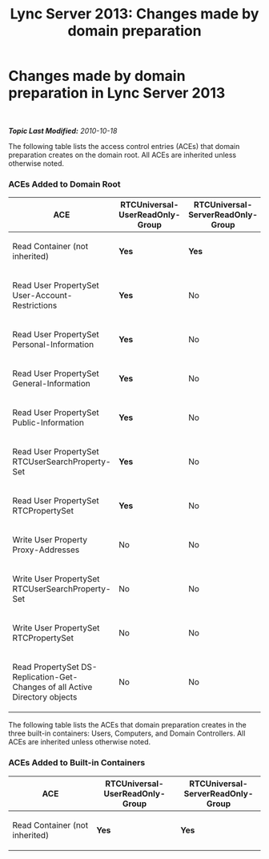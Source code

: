﻿---
title: 'Lync Server 2013: Changes made by domain preparation'
TOCTitle: Changes made by domain preparation
ms:assetid: 9191221e-6166-4c2b-837e-fa73d90fdf80
ms:mtpsurl: https://technet.microsoft.com/en-us/library/Gg398742(v=OCS.15)
ms:contentKeyID: 48184845
ms.date: 07/23/2014
mtps_version: v=OCS.15
---

<div data-xmlns="http://www.w3.org/1999/xhtml">

<div class="topic" data-xmlns="http://www.w3.org/1999/xhtml" data-msxsl="urn:schemas-microsoft-com:xslt" data-cs="http://msdn.microsoft.com/en-us/">

<div data-asp="http://msdn2.microsoft.com/asp">

# Changes made by domain preparation in Lync Server 2013

</div>

<div id="mainSection">

<div id="mainBody">

<span> </span>

_**Topic Last Modified:** 2010-10-18_

The following table lists the access control entries (ACEs) that domain preparation creates on the domain root. All ACEs are inherited unless otherwise noted.

<div id="sectionSection0" class="section">

### ACEs Added to Domain Root

<table style="width:100%;">
<colgroup>
<col style="width: 16%" />
<col style="width: 16%" />
<col style="width: 16%" />
<col style="width: 16%" />
<col style="width: 16%" />
<col style="width: 16%" />
</colgroup>
<thead>
<tr class="header">
<th>ACE</th>
<th>RTCUniversal-UserReadOnly-Group</th>
<th>RTCUniversal-ServerReadOnly-Group</th>
<th>RTCUniversal-UserAdmins</th>
<th>RTCHSUniversal-Services</th>
<th>Authenticated-Users</th>
</tr>
</thead>
<tbody>
<tr class="odd">
<td><p>Read Container (not inherited)</p></td>
<td><p><strong>Yes</strong></p></td>
<td><p><strong>Yes</strong></p></td>
<td><p>No</p></td>
<td><p>No</p></td>
<td><p>No</p></td>
</tr>
<tr class="even">
<td><p>Read User PropertySet User-Account-Restrictions</p></td>
<td><p><strong>Yes</strong></p></td>
<td><p>No</p></td>
<td><p>No</p></td>
<td><p>No</p></td>
<td><p>No</p></td>
</tr>
<tr class="odd">
<td><p>Read User PropertySet Personal-Information</p></td>
<td><p><strong>Yes</strong></p></td>
<td><p>No</p></td>
<td><p>No</p></td>
<td><p>No</p></td>
<td><p>No</p></td>
</tr>
<tr class="even">
<td><p>Read User PropertySet General-Information</p></td>
<td><p><strong>Yes</strong></p></td>
<td><p>No</p></td>
<td><p>No</p></td>
<td><p>No</p></td>
<td><p>No</p></td>
</tr>
<tr class="odd">
<td><p>Read User PropertySet Public-Information</p></td>
<td><p><strong>Yes</strong></p></td>
<td><p>No</p></td>
<td><p>No</p></td>
<td><p>No</p></td>
<td><p>No</p></td>
</tr>
<tr class="even">
<td><p>Read User PropertySet RTCUserSearchProperty-Set</p></td>
<td><p><strong>Yes</strong></p></td>
<td><p>No</p></td>
<td><p>No</p></td>
<td><p>No</p></td>
<td><p><strong>Yes</strong></p></td>
</tr>
<tr class="odd">
<td><p>Read User PropertySet RTCPropertySet</p></td>
<td><p><strong>Yes</strong></p></td>
<td><p>No</p></td>
<td><p>No</p></td>
<td><p>No</p></td>
<td><p>No</p></td>
</tr>
<tr class="even">
<td><p>Write User Property Proxy-Addresses</p></td>
<td><p>No</p></td>
<td><p>No</p></td>
<td><p><strong>Yes</strong></p></td>
<td><p>No</p></td>
<td><p>No</p></td>
</tr>
<tr class="odd">
<td><p>Write User PropertySet RTCUserSearchProperty-Set</p></td>
<td><p>No</p></td>
<td><p>No</p></td>
<td><p><strong>Yes</strong></p></td>
<td><p>No</p></td>
<td><p>No</p></td>
</tr>
<tr class="even">
<td><p>Write User PropertySet RTCPropertySet</p></td>
<td><p>No</p></td>
<td><p>No</p></td>
<td><p><strong>Yes</strong></p></td>
<td><p>No</p></td>
<td><p>No</p></td>
</tr>
<tr class="odd">
<td><p>Read PropertySet DS-Replication-Get-Changes of all Active Directory objects</p></td>
<td><p>No</p></td>
<td><p>No</p></td>
<td><p>No</p></td>
<td><p><strong>Yes</strong></p></td>
<td><p>No</p></td>
</tr>
</tbody>
</table>


The following table lists the ACEs that domain preparation creates in the three built-in containers: Users, Computers, and Domain Controllers. All ACEs are inherited unless otherwise noted.

### ACEs Added to Built-in Containers

<table>
<colgroup>
<col style="width: 33%" />
<col style="width: 33%" />
<col style="width: 33%" />
</colgroup>
<thead>
<tr class="header">
<th>ACE</th>
<th>RTCUniversal-UserReadOnly-Group</th>
<th>RTCUniversal-ServerReadOnly-Group</th>
</tr>
</thead>
<tbody>
<tr class="odd">
<td><p>Read Container (not inherited)</p></td>
<td><p><strong>Yes</strong></p></td>
<td><p><strong>Yes</strong></p></td>
</tr>
</tbody>
</table>


</div>

</div>

<span> </span>

</div>

</div>

</div>

